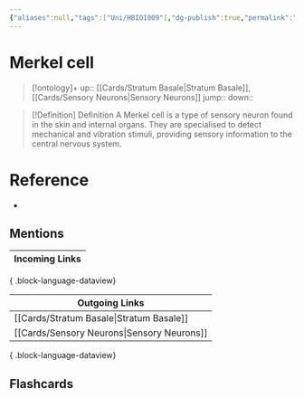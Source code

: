 ```yaml
---
{"aliases":null,"tags":["Uni/HBIO1009"],"dg-publish":true,"permalink":"/cards/merkel-cell/","dgPassFrontmatter":true}
---
```


# Merkel cell

> [!ontology]+
> up:: [[Cards/Stratum Basale\|Stratum Basale]], [[Cards/Sensory Neurons\|Sensory Neurons]]
> jump:: 
> down:: 

> [!Definition] Definition
> A Merkel cell is a type of sensory neuron found in the skin and internal organs. They are specialised to detect mechanical and vibration stimuli, providing sensory information to the central nervous system.

# Reference

- 

## Mentions

| Incoming Links |
| -------------- |

{ .block-language-dataview}

| Outgoing Links                                |
| --------------------------------------------- |
| [[Cards/Stratum Basale\|Stratum Basale]]   |
| [[Cards/Sensory Neurons\|Sensory Neurons]] |

{ .block-language-dataview}

## Flashcards